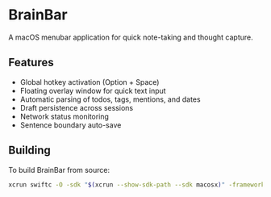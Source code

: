 # BrainBar

A macOS menubar application for quick note-taking and thought capture.

## Features

- Global hotkey activation (Option + Space)
- Floating overlay window for quick text input
- Automatic parsing of todos, tags, mentions, and dates
- Draft persistence across sessions
- Network status monitoring
- Sentence boundary auto-save

## Building

To build BrainBar from source:

```bash
xcrun swiftc -O -sdk "$(xcrun --show-sdk-path --sdk macosx)" -framework Cocoa BrainBar.swift -o ~/bin/brainbar
```